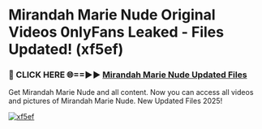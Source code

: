 # Mirandah Marie Nude Original Videos 0nlyFans Leaked - Files Updated! (xf5ef)

<h3>🔴 CLICK HERE 🌐==►► <a href="https://tinyurl.com/yrmya6cz" rel="nofollow">Mirandah Marie Nude Updated Files</a></h3>

Get Mirandah Marie Nude and all content. Now you can access all videos and pictures of Mirandah Marie Nude. New Updated Files 2025!

[![xf5ef](https://i.imgur.com/FMdXYCs.gif)](https://tinyurl.com/yrmya6cz)
